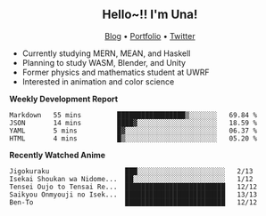 <h2 align="center">
  Hello~!! I'm Una!
</h2>

<p align="center">
  <a href="https://anarchy.website/">Blog</a> &bull;
  <a href="https://una-ada.github.io/">Portfolio</a> &bull;
  <a href="https://twitter.com/xn__z7x">Twitter</a>
</p>

- Currently studying MERN, MEAN, and Haskell
- Planning to study WASM, Blender, and Unity
- Former physics and mathematics student at UWRF
- Interested in animation and color science

**Weekly Development Report**

<!--START_SECTION:waka-->

```text
Markdown   55 mins         █████████████████▒░░░░░░░   69.84 %
JSON       14 mins         ████▓░░░░░░░░░░░░░░░░░░░░   18.59 %
YAML       5 mins          █▓░░░░░░░░░░░░░░░░░░░░░░░   06.37 %
HTML       4 mins          █▒░░░░░░░░░░░░░░░░░░░░░░░   05.20 %
```

<!--END_SECTION:waka-->

**Recently Watched Anime**

<!-- RECENT-ANIME:START -->

    Jigokuraku                   ███░░░░░░░░░░░░░░░░░░░░░░   2/13
    Isekai Shoukan wa Nidome...  ██░░░░░░░░░░░░░░░░░░░░░░░   1/12
    Tensei Oujo to Tensai Re...  █████████████████████████   12/12
    Saikyou Onmyouji no Isek...  █████████████████████████   13/13
    Ben-To                       █████████████████████████   12/12
<!-- RECENT-ANIME:END -->
